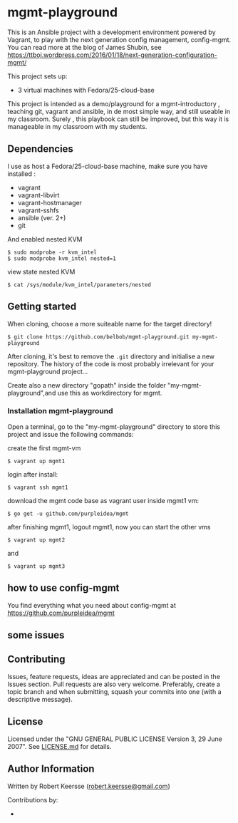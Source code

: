 # mgmt-playground
This is an Ansible project with a development environment powered by Vagrant, to play with the next generation config management, config-mgmt. You can read more at the blog of James Shubin, see https://ttboj.wordpress.com/2016/01/18/next-generation-configuration-mgmt/

This project sets up:

* 3 virtual machines with Fedora/25-cloud-base

This project is intended as a demo/playground for a mgmt-introductory , teaching git, vagrant and ansible, in de most simple way, and still useable in my classroom. Surely , this playbook can still be improved, but this way it is manageable in my classroom with my students.

## Dependencies

I use as host a Fedora/25-cloud-base machine, make sure you have installed :

- vagrant
- vagrant-libvirt
- vagrant-hostmanager
- vagrant-sshfs
- ansible (ver. 2+)
- git

And enabled nested KVM

```ShellSession
$ sudo modprobe -r kvm_intel
$ sudo modprobe kvm_intel nested=1
```
view state nested KVM

```ShellSession
$ cat /sys/module/kvm_intel/parameters/nested
```

## Getting started

When cloning, choose a more suiteable  name for the target directory!

```ShellSession
$ git clone https://github.com/belbob/mgmt-playground.git my-mgmt-playground
```
After cloning, it's best to remove the `.git` directory and initialise a new repository. The history of the code is most probably irrelevant for your mgmt-playground project...

Create also a new directory "gopath" inside the folder "my-mgmt-playground",and use this as workdirectory for mgmt.

### Installation mgmt-playground

Open a terminal, go to the "my-mgmt-playground" directory to store this project and issue the following commands:

create the first mgmt-vm

```ShellSession
$ vagrant up mgmt1
```
login after install:
```ShellSession
$ vagrant ssh mgmt1
```
download the mgmt code base as vagrant user inside mgmt1 vm:
```ShellSession
$ go get -u github.com/purpleidea/mgmt
```
after finishing mgmt1, logout mgmt1, now you can start the other vms

```ShellSession
$ vagrant up mgmt2
```
and
```ShellSession
$ vagrant up mgmt3
```

## how to use config-mgmt

You find everything what you need about config-mgmt at https://github.com/purpleidea/mgmt

## some issues


## Contributing

Issues, feature requests, ideas are appreciated and can be posted in the Issues section. Pull requests are also very welcome. Preferably, create a topic branch and when submitting, squash your commits into one (with a descriptive message).

## License

Licensed under the "GNU GENERAL PUBLIC LICENSE Version 3, 29 June 2007". See [LICENSE.md](/License.md) for details.

## Author Information

Written by Robert Keersse (robert.keersse@gmail.com)

Contributions by:

-
